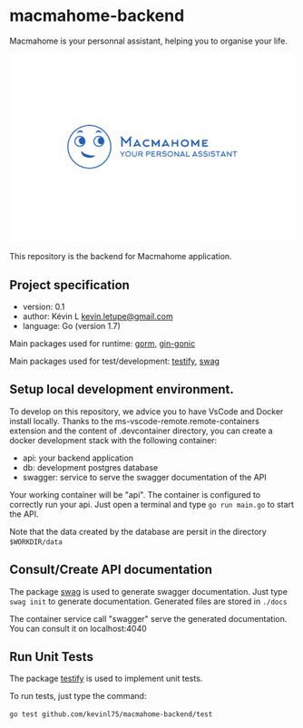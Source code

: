 # macmahome-backend

Macmahome is your personnal assistant, helping you to organise your life.

![Macmahome logo](docs/assets/logo-blue.png)

This repository is the backend for Macmahome application.

## Project specification

- version: 0.1
- author: Kévin L <kevin.letupe@gmail.com>
- language: Go (version 1.7)

Main packages used for runtime: [gorm](https://gorm.io/), [gin-gonic](https://gin-gonic.com/)

Main packages used for test/development: [testify](https://github.com/stretchr/testify), [swag](https://github.com/swaggo/swag/blob/master/README.md)

## Setup local development environment.

To develop on this repository, we advice you to have VsCode and Docker install locally. Thanks to the ms-vscode-remote.remote-containers extension and the content of .devcontainer directory, you can create a docker development stack with the following container:
- api: your backend application
- db: development postgres database
- swagger: service to serve the swagger documentation of the API

Your working container will be "api". The container is configured to correctly run your api. Just open a terminal and type `go run main.go` to start the API.

Note that the data created by the database are persit in the directory `$WORKDIR/data`

## Consult/Create API documentation

The package [swag](https://github.com/swaggo/swag/blob/master/README.md) is used to generate swagger documentation. Just type `swag init` to generate documentation. Generated files are stored in `./docs`

The container service call "swagger" serve the generated documentation. You can consult it on localhost:4040

## Run Unit Tests

The package [testify](https://github.com/stretchr/testify) is used to implement unit tests.

To run tests, just type the command:

`go test github.com/kevinl75/macmahome-backend/test`

